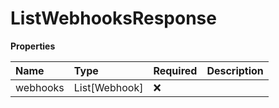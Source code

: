 # ListWebhooksResponse

**Properties**

| Name     | Type          | Required | Description |
| :------- | :------------ | :------- | :---------- |
| webhooks | List[Webhook] | ❌       |             |
